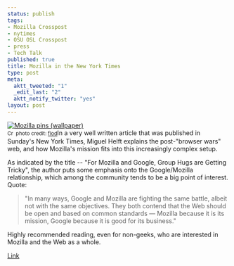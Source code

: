```yaml
--- 
status: publish
tags: 
- Mozilla Crosspost
- nytimes
- OSU OSL Crosspost
- press
- Tech Talk
published: true
title: Mozilla in the New York Times
type: post
meta: 
  aktt_tweeted: "1"
  _edit_last: "2"
  aktt_notify_twitter: "yes"
layout: post
---
```

<span class="alignright"><a href="http://www.flickr.com/photos/68502457@N00/2221300134/" title="Mozilla pins (wallpaper)" target="_blank"><img src="http://farm3.static.flickr.com/2375/2221300134_a4dacd1b71_m.jpg" alt="Mozilla pins (wallpaper)" border="0" /></a><br /><small><a href="http://creativecommons.org/licenses/by-nc-sa/2.0/" title="Attribution-NonCommercial-ShareAlike License" target="_blank"><img src="http://fredericiana.com/wp-content/plugins/photo-dropper/images/cc.png" alt="Creative Commons License" border="0" width="16" height="16" align="absmiddle" /></a> photo credit: <a href="http://www.flickr.com/photos/68502457@N00/2221300134/" title="flod" target="_blank">flod</a></small></span>In a very well written article that was published in Sunday's New York Times, Miguel Helft explains the post-"browser wars" web, and how Mozilla's mission fits into this increasingly complex setup.

As indicated by the title -- "For Mozilla and Google, Group Hugs are Getting Tricky", the author puts some emphasis onto the Google/Mozilla relationship, which among the community tends to be a big point of interest. Quote:

<blockquote>"In many ways, Google and Mozilla are fighting the same battle, albeit not with the same objectives. They both contend that the Web should be open and based on common standards — Mozilla because it is its mission, Google because it is good for its business."</blockquote>

Highly recommended reading, even for non-geeks, who are interested in Mozilla and the Web as a whole.

<a href="http://www.nytimes.com/2009/07/26/technology/companies/26mozilla.html?_r=1&partner=rss&emc=rss&pagewanted=all">Link</a>
